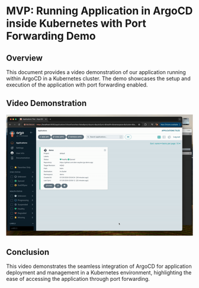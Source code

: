 # MVP: Running Application in ArgoCD inside Kubernetes with Port Forwarding Demo

## Overview

This document provides a video demonstration of our application running within ArgoCD in a Kubernetes cluster. The demo showcases the setup and execution of the application with port forwarding enabled.

## Video Demonstration

[![Watch the Demo](../.data/demo-argocd-local.gif)](../.data/demo-argocd-local.mov)

## Conclusion

This video demonstrates the seamless integration of ArgoCD for application deployment and management in a Kubernetes environment, highlighting the ease of accessing the application through port forwarding.
